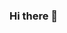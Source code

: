 ### Hi there 👋

<!--
**mqzpt/mqzpt** is a ✨ _special_ ✨ repository because its `README.md` (this file) appears on your GitHub profile.

Here are some ideas to get you started:

### Hi there 👋

![Profile views counter](https://caneco.dev/github-profile-view-counter.svg)

Last Edited on: 30/08/2020
- 🏢 I'm currently working at the **University of Waterloo**
- 🔭 I’m currently working on **applied Machine Learning**
- 🌱 I’m currently learning **biochemistry and semiconductor physics**
- 👯 I’m looking to collaborate on **ML/AL/Dev projects that benefit humanity**
- 🤔 I’m looking for help with **Optimizing machine learning models**
- 💬 Ask me about **entrepreneurship and finance**
- 📫 How to reach me: mk2athan@uwaterloo.ca
- ⚡ Fun fact: I can speak conversational Korean

-->
